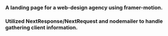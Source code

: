 ### A landing page for a web-design agency using framer-motion.
### Utilized NextResponse/NextRequest and nodemailer to handle gathering client information. 
